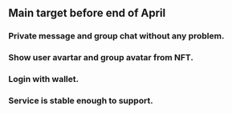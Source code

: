 ## Main target before end of April
### Private message and group chat without any problem.
### Show user avartar and group avatar from NFT.
### Login with wallet.
### Service is stable enough to support.
